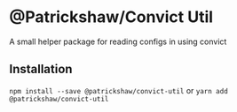 # @Patrickshaw/Convict Util

A small helper package for reading configs in using convict

## Installation

`npm install --save @patrickshaw/convict-util`
or
`yarn add @patrickshaw/convict-util`

